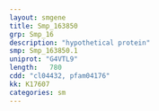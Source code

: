 ```yaml
---
layout: smgene
title: Smp_163850
grp: Smp_16
description: "hypothetical protein"
smp: Smp_163850.1
uniprot: "G4VTL9"
length:   780
cdd: "cl04432, pfam04176"
kk: K17607
categories: sm
---
```

